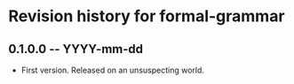 # Revision history for formal-grammar

## 0.1.0.0  -- YYYY-mm-dd

* First version. Released on an unsuspecting world.
